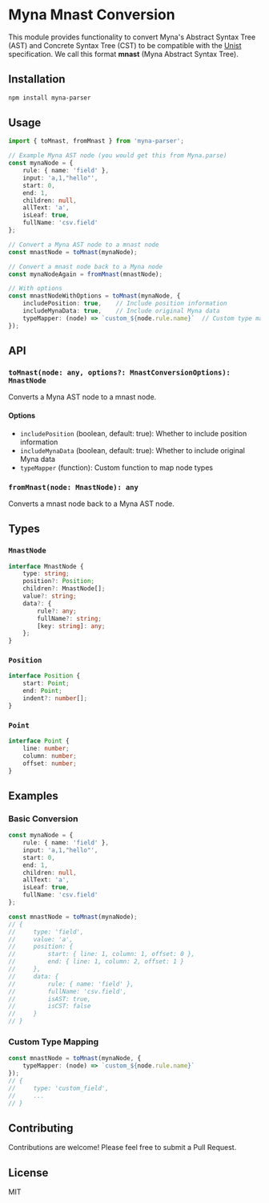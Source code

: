 # Myna Mnast Conversion

This module provides functionality to convert Myna's Abstract Syntax Tree (AST) and Concrete Syntax Tree (CST) to be compatible with the [Unist](https://github.com/syntax-tree/unist) specification. We call this format **mnast** (Myna Abstract Syntax Tree).

## Installation

```bash
npm install myna-parser
```

## Usage

```typescript
import { toMnast, fromMnast } from 'myna-parser';

// Example Myna AST node (you would get this from Myna.parse)
const mynaNode = {
    rule: { name: 'field' },
    input: 'a,1,"hello"',
    start: 0,
    end: 1,
    children: null,
    allText: 'a',
    isLeaf: true,
    fullName: 'csv.field'
};

// Convert a Myna AST node to a mnast node
const mnastNode = toMnast(mynaNode);

// Convert a mnast node back to a Myna node
const mynaNodeAgain = fromMnast(mnastNode);

// With options
const mnastNodeWithOptions = toMnast(mynaNode, {
    includePosition: true,    // Include position information
    includeMynaData: true,    // Include original Myna data
    typeMapper: (node) => `custom_${node.rule.name}`  // Custom type mapping
});
```

## API

### `toMnast(node: any, options?: MnastConversionOptions): MnastNode`

Converts a Myna AST node to a mnast node.

#### Options

- `includePosition` (boolean, default: true): Whether to include position information
- `includeMynaData` (boolean, default: true): Whether to include original Myna data
- `typeMapper` (function): Custom function to map node types

### `fromMnast(node: MnastNode): any`

Converts a mnast node back to a Myna AST node.

## Types

### `MnastNode`

```typescript
interface MnastNode {
    type: string;
    position?: Position;
    children?: MnastNode[];
    value?: string;
    data?: {
        rule?: any;
        fullName?: string;
        [key: string]: any;
    };
}
```

### `Position`

```typescript
interface Position {
    start: Point;
    end: Point;
    indent?: number[];
}
```

### `Point`

```typescript
interface Point {
    line: number;
    column: number;
    offset: number;
}
```

## Examples

### Basic Conversion

```typescript
const mynaNode = {
    rule: { name: 'field' },
    input: 'a,1,"hello"',
    start: 0,
    end: 1,
    children: null,
    allText: 'a',
    isLeaf: true,
    fullName: 'csv.field'
};

const mnastNode = toMnast(mynaNode);
// {
//     type: 'field',
//     value: 'a',
//     position: {
//         start: { line: 1, column: 1, offset: 0 },
//         end: { line: 1, column: 2, offset: 1 }
//     },
//     data: {
//         rule: { name: 'field' },
//         fullName: 'csv.field',
//         isAST: true,
//         isCST: false
//     }
// }
```

### Custom Type Mapping

```typescript
const mnastNode = toMnast(mynaNode, {
    typeMapper: (node) => `custom_${node.rule.name}`
});
// {
//     type: 'custom_field',
//     ...
// }
```

## Contributing

Contributions are welcome! Please feel free to submit a Pull Request.

## License

MIT
